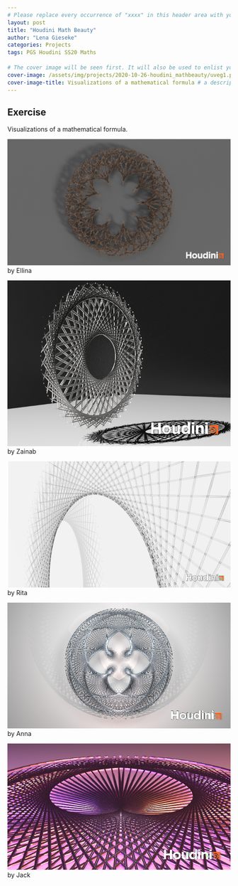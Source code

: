 ```yaml
---
# Please replace every occurrence of "xxxx" in this header area with your personal information.
layout: post
title: "Houdini Math Beauty"
author: "Lena Gieseke"
categories: Projects
tags: PGS Houdini SS20 Maths

# The cover image will be seen first. It will also be used to enlist your project amonst others.
cover-image: /assets/img/projects/2020-10-26-houdini_mathbeauty/uveg1.png # choose your desired image file format — must be supported by web browsers — only one
cover-image-title: Visualizations of a mathematical formula # a descriptive title for the image
---
```


## Exercise

Visualizations of a mathematical formula.

![pgs_ss20_tutorial_02_nurmukhametova_01](/assets/img/projects/2020-10-26-houdini_mathbeauty/pgs_ss20_tutorial_02_nurmukhametova_01.png)  
by Ellina

![pgs_ss20_tutorial_01_tariq_2](/assets/img/projects/2020-10-26-houdini_mathbeauty/pgs_ss20_tutorial_01_tariq_2.png)  
by Zainab

![uveg1](/assets/img/projects/2020-10-26-houdini_mathbeauty/uveg1.png)  
by Rita

![pgs_ss20_tutorial_02_eschenbacher_01](/assets/img/projects/2020-10-26-houdini_mathbeauty/pgs_ss20_tutorial_02_eschenbacher_01.png)  
by Anna

![02](/assets/img/projects/2020-10-26-houdini_mathbeauty/02.png)  
by Jack

